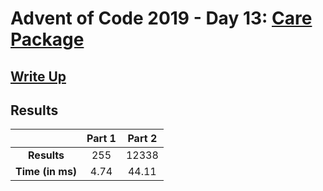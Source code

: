 # Advent of Code 2019 - Day 13: [Care Package](https://adventofcode.com/2019/day/13)

## [Write Up](https://codingap.github.io/advent-of-code/writeups/2019/day13)

## Results

|                  | **Part 1** | **Part 2** |
| :--------------: | :--------: | :--------: |
|   **Results**    | 255 | 12338 |
| **Time (in ms)** | 4.74 | 44.11 |
